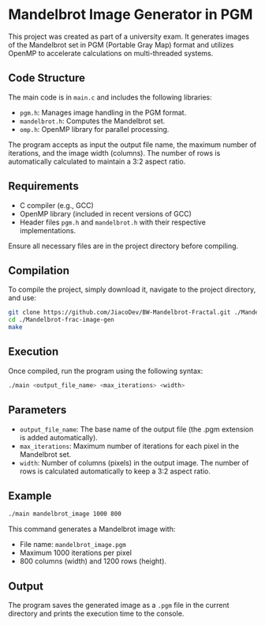 # Mandelbrot Image Generator in PGM

This project was created as part of a university exam. It generates images of the Mandelbrot set in PGM (Portable Gray Map) format and utilizes OpenMP to accelerate calculations on multi-threaded systems.

## Code Structure

The main code is in `main.c` and includes the following libraries:

- `pgm.h`: Manages image handling in the PGM format.
- `mandelbrot.h`: Computes the Mandelbrot set.
- `omp.h`: OpenMP library for parallel processing.

The program accepts as input the output file name, the maximum number of iterations, and the image width (columns). The number of rows is automatically calculated to maintain a 3:2 aspect ratio.

## Requirements

- C compiler (e.g., GCC)
- OpenMP library (included in recent versions of GCC)
- Header files `pgm.h` and `mandelbrot.h` with their respective implementations.

Ensure all necessary files are in the project directory before compiling.

## Compilation

To compile the project, simply download it, navigate to the project directory, and use:

```bash
git clone https://github.com/JiacoDev/BW-Mandelbrot-Fractal.git ./Mandelbrot-frac-image-gen
cd ./Mandelbrot-frac-image-gen
make
```

## Execution

Once compiled, run the program using the following syntax:

```bash
./main <output_file_name> <max_iterations> <width>
```

## Parameters

- `output_file_name`: The base name of the output file (the .pgm extension is added automatically).
- `max_iterations`: Maximum number of iterations for each pixel in the Mandelbrot set.
- `width`: Number of columns (pixels) in the output image. The number of rows is calculated automatically to keep a 3:2 aspect ratio.

## Example
```bash
./main mandelbrot_image 1000 800
```

This command generates a Mandelbrot image with:

- File name: `mandelbrot_image.pgm`
- Maximum 1000 iterations per pixel
- 800 columns (width) and 1200 rows (height).

## Output
The program saves the generated image as a `.pgm` file in the current directory and prints the execution time to the console.

